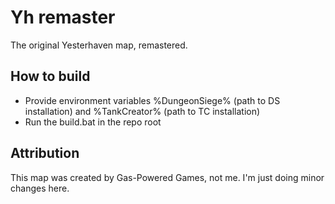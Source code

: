 # Yh remaster

The original Yesterhaven map, remastered.

## How to build

- Provide environment variables %DungeonSiege% (path to DS installation) and %TankCreator% (path to TC installation)
- Run the build.bat in the repo root

## Attribution

This map was created by Gas-Powered Games, not me. I'm just doing minor changes here.
